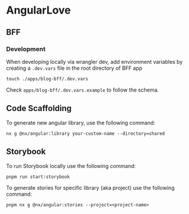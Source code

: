 # AngularLove

## BFF

### Development

When developing locally via wrangler dev, add environment variables by
creating a `.dev.vars` file in the root directory of BFF app

```
touch ./apps/blog-bff/.dev.vars
```

Check `apps/blog-bff/.dev.vars.example` to follow the schema.

## Code Scaffolding

To generate new angular library, use the following command:

```
nx g @nx/angular:library your-custom-name --directory=shared
```

## Storybook

To run Storybook locally use the following command:

```
pnpm run start:storybook
```

To generate stories for specific library (aka project) use the following command:

```
pnpm nx g @nx/angular:stories --project=<project-name>
```
